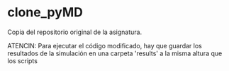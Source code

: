 # clone_pyMD
Copia del repositorio original de la asignatura.

ATENCIN: Para ejecutar el código modificado, hay que guardar los resultados de la simulación en una carpeta 'results' a la misma altura que los scripts
